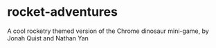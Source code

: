 # rocket-adventures
A cool rocketry themed version of the Chrome dinosaur mini-game, by Jonah Quist and Nathan Yan
